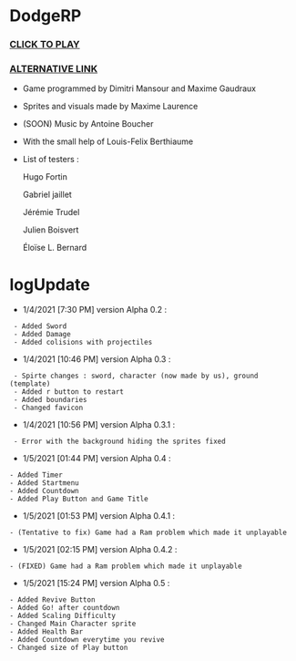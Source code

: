 # DodgeRP
###                                                                [CLICK TO PLAY](https://lesgrailleurs.github.io/DodgeRP/)
###                                                                 [ALTERNATIVE LINK](https://lesgrailleurs.github.io/DodgeRP/index.html)
- Game programmed by Dimitri Mansour and Maxime Gaudraux
- Sprites and visuals made by Maxime Laurence
- (SOON) Music by Antoine Boucher
- With the small help of Louis-Felix Berthiaume
- List of testers :


   Hugo Fortin
 
 
   Gabriel jaillet
 
 
   Jérémie Trudel
 
 
   Julien Boisvert
 
   
   Éloïse L. Bernard
   
   
# logUpdate
- 1/4/2021 [7:30 PM] version Alpha 0.2 :
```
 - Added Sword
 - Added Damage
 - Added colisions with projectiles
 ```
- 1/4/2021 [10:46 PM] version Alpha 0.3 :
```
 - Spirte changes : sword, character (now made by us), ground (template)
 - Added r button to restart
 - Added boundaries
 - Changed favicon
 ```
- 1/4/2021 [10:56 PM] version Alpha 0.3.1 :
```
 - Error with the background hiding the sprites fixed
```
- 1/5/2021 [01:44 PM] version Alpha 0.4 :
```
- Added Timer
- Added Startmenu
- Added Countdown
- Added Play Button and Game Title
```
- 1/5/2021 [01:53 PM] version Alpha 0.4.1 :
```
- (Tentative to fix) Game had a Ram problem which made it unplayable
```
- 1/5/2021 [02:15 PM] version Alpha 0.4.2 :
```
- (FIXED) Game had a Ram problem which made it unplayable
```
- 1/5/2021 [15:24 PM] version Alpha 0.5 :
```
- Added Revive Button
- Added Go! after countdown
- Added Scaling Difficulty
- Changed Main Character sprite
- Added Health Bar
- Added Countdown everytime you revive
- Changed size of Play button
```
